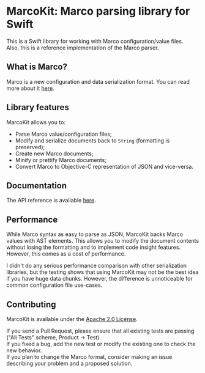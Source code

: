 # MarcoKit: Marco parsing library for Swift

This is a Swift library for working with Marco configuration/value files.  
Also, this is a reference implementation of the Marco parser.

## What is Marco?

Marco is a new configuration and data serialization format. You can read more about it [here](https://github.com/marta-file-manager/marco/blob/master/docs/MARCO.md).

## Library features

MarcoKit allows you to:

- Parse Marco value/configuration files;
- Modify and serialize documents back to `String` (formatting is preserved);
- Create new Marco documents;
- Minify or prettify Marco documents;
- Convert Marco to Objective-C representation of JSON and vice-versa.

## Documentation

The API reference is available [here](https://marta-file-manager.github.io/marco/api/index.html).

## Performance 

While Marco syntax as easy to parse as JSON, MarcoKit backs Marco values with AST elements. This allows you to modify the document contents without losing the formatting and to implement code insight features. However, this comes as a cost of performance.

I didn't do any serious performance comparison with other serialization libraries, but the testing shows that using MarcoKit may not be the best idea if you have huge data chunks. However, the difference is unnoticeable for common configuration file use-cases.

## Contributing

MarcoKit is available under the [Apache 2.0 License](https://github.com/marta-file-manager/marco/blob/master/LICENSE).

If you send a Pull Request, please ensure that all existing tests are passing ("All Tests" scheme, Product → Test).  
If you fixed a bug, add the new test or modify the existing one to check the new behavior.  
If you plan to change the Marco format, consider making an issue describing your problem and a proposed solution.